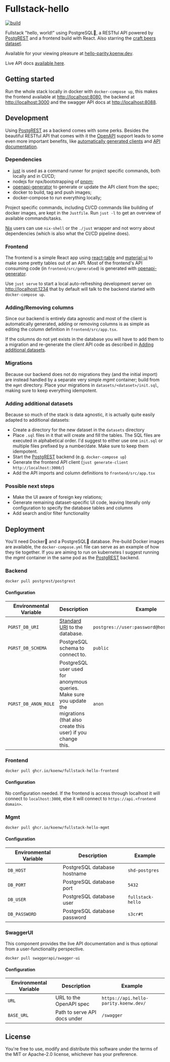 # Fullstack-hello

[![build](https://github.com/koenw/fullstack-hello/actions/workflows/build.yml/badge.svg)](https://github.com/koenw/fullstack-hello/actions/workflows/build.yml)

Fullstack "hello, world!" using PostgreSQL🐘, a RESTful API powered by
[PostgREST](https://postgrest.org/en/v8.0/) and a frontend build with
React. Also starring the [craft beers
dataset](https://github.com/nickhould/craft-beers-dataset).

Available for your viewing pleasure at [hello-parity.koenw.dev](https://hello-parity.koenw.dev).

Live API docs [available here](https://api.hello-parity.koenw.dev/swagger/).

## Getting started

Run the whole stack locally in docker with `docker-compose up`, this makes the
frontend available at [http://localhost:8080](http://localhost:8080), the
backend at [http://localhost:3000](http://localhost:3000) and the swagger API
docs at [http://localhost:8088](http://localhost:8088).

## Development

Using [PostgREST](https://github.com/PostgREST/postgrest) as a backend comes
with some perks. Besides the beautiful RESTful API that comes with it the
[OpenAPI](https://swagger.io/specification/) support leads to some even more
important benefits, like [automatically generated
clients](https://openapi-generator.tech/) and [API
documentation](https://api.hello-parity.koenw.dev/swagger/).

### Dependencies

* [just](https://github.com/casey/just) is used as a command runner for project
  specific commands, both locally and in CI/CD;
* nodejs for npx/bootstrapping of [pnpm](https://pnpm.io/);
* [openapi-generator](https://openapi-generator.tech/) to generate or update
  the API client from the spec;
* docker to build, tag and push images;
* docker-compose to run everything locally;

Project specific commands, including CI/CD commands like building of docker
images, are kept in the `Justfile`.  Run `just -l` to get an overview of
available commands/tasks.

[Nix](https://nixos.org/) users can use `nix-shell` or the `./just` wrapper and
not worry about dependencies (which is also what the CI/CD pipeline does).

### Frontend

The frontend is a simple React app using
[react-table](https://github.com/tannerlinsley/react-table) and
[material-ui](https://github.com/mui-org/material-ui/) to make some pretty
tables out of an API.  Most of the frontend's API consuming code (in
`frontend/src/generated`) is generated with
[openapi-generator](https://openapi-generator.tech).

Use `just serve` to start a local auto-refreshing development server on
[http://localhost:1234](http://localhost:1234) that by default will talk to the
backend started with `docker-compose up`.

### Adding/Removing columns

Since our backend is entirely data agnostic and most of the client is
automatically generated, adding or removing columns is as simple as editing the
column definition in `frontend/src/app.tsx`.

If the columns do not yet exists in the database you will have to add them to a
migration and re-generate the client API code as described in [Adding
additional datasets](#adding-additional-datasets).

### Migrations

Because our backend does not do migrations they (and the initial import) are
instead handled by a separate very simple *mgmt* container; build from the
`mgmt` directory. Place your migrations in `datasets/<dataset>/init.sql`,
making sure to keep everything idempotent.

### Adding additional datasets

Because so much of the stack is data agnostic, it is actually quite easily
adapted to additional datasets:

* Create a directory for the new dataset in the `datasets` directory
* Place `.sql` files in it that will create and fill the tables. The SQL files
  are executed in alphabetical order. I'd suggest to either use one `init.sql`
  or multiple files prefixed by a number/date. Make sure to keep them
  idempotent.
* Start the [PostgREST](https://postgrest.org/en/v8.0/) backend (e.g.
  `docker-compose up`)
* Generate the frontend API client (`just generate-client
  http://localhost:3000/`)
* Add the API imports and column definitions to `frontend/src/app.tsx`

### Possible next steps

* Make the UI aware of foreign key relations;
* Generate remaining dataset-specific UI code, leaving literally only
  configuration to specify the database tables and columns
* Add search and/or filter functionality

## Deployment

You'll need Docker🐋 and a PostgreSQL🐘 database. Pre-build Docker images are
available, the `docker-compose.yml` file can serve as an example of how they
tie together. If you are aiming to run on kubernetes I suggest running the
*mgmt* container in the same pod as the
[PostgREST](https://postgrest.org/en/v8.0/) backend.

### Backend

`docker pull postgrest/postgrest`

#### Configuration

|Environmental Variable| Description | Example |
|---|---|---|
|`PGRST_DB_URI`       |[Standard URI](https://www.postgresql.org/docs/current/libpq-connect.html#LIBPQ-CONNSTRING) to the database. | `postgres://user:password@host:5432/dbname`|
|`PGRST_DB_SCHEMA`    |PostgreSQL schema to connect to. |`public` |
|`PGRST_DB_ANON_ROLE` |PostgreSQL user used for anonymous queries. Make sure you update the migrations (that also create this user) if you change this. |`anon`|

### Frontend

`docker pull ghcr.io/koenw/fullstack-hello-frontend`

#### Configuration

No configuration needed. If the frontend is access through localhost it will
connect to `localhost:3000`, else it will connect to `https://api.<frontend
domain>`.

### Mgmt

`docker pull ghcr.io/koenw/fullstack-hello-mgmt`

#### Configuration

|Environmental Variable| Description | Example |
|---|---|---|
|`DB_HOST`      |PostgreSQL database hostname | `shd-postgres`|
|`DB_PORT`      |PostgreSQL database port |`5432` |
|`DB_USER`      |PostgreSQL database user |`fullstack-hello` |
|`DB_PASSWORD`  |PostgreSQL database password |`s3cr#t` |

### SwaggerUI

This component provides the live API documentation and is thus optional from a
user-functionality perspective.

`docker pull swaggerapi/swagger-ui`

#### Configuration

|Environmental Variable| Description | Example |
|---|---|---|
|`URL`          |URL to the OpenAPI spec      | `https://api.hello-parity.koenw.dev/`|
|`BASE_URL`     |Path to serve API docs under |`/swagger` |


## License

You're free to use, modify and distribute this software under the terms of the
MIT or Apache-2.0 license, whichever has your preference.
